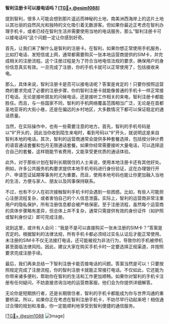 **智利注册卡可以接电话吗？[[TG💪+ @esim1088](https://t.me/s/esim1088)]**

提到智利，很多人可能会想到那片遥远而神秘的土地，南美洲西海岸上的这片土地以其壮丽的自然风光和独特的文化吸引着无数游客。但如果你最近正考虑在智利办理手机卡，或者已经在智利生活并需要使用当地的电话服务，那么“智利注册卡可以接电话吗”这个问题一定让你感到好奇。

首先，让我们来了解什么是智利的注册卡。在智利，如果你想正常使用手机服务，比如打电话、发短信或上网，通常都需要购买一张本地运营商提供的SIM卡，并完成相关的注册流程。这个注册过程是为了符合当地电信法规的要求，确保用户的身份信息真实有效。一旦完成了注册，你的手机卡就可以正常使用了，包括接收来电。

那么，具体来说，智利注册卡是否可以接电话呢？答案是肯定的！只要你按照运营商的要求完成了必要的注册步骤，你的智利注册卡就能像普通的手机卡一样正常接打电话。无论是接听朋友的问候电话，还是接听工作相关的来电，智利注册卡都能胜任。而且，与一些国家不同，智利的手机网络覆盖范围相当广泛，无论是在首都圣地亚哥的大街小巷，还是在偏远的乡村地区，大多数情况下都可以保证稳定的通话质量。

当然，在实际操作中，也有一些需要注意的地方。首先，智利的手机号码是以“9”开头的，因此当你收到陌生来电时，看到号码以“9”开头，就说明这是来自智利本地的电话。其次，智利的运营商通常会提供多种套餐选择，包括按分钟计费的语音通话套餐和包月无限通话套餐。如果你经常需要接听大量电话，可以选择适合自己的套餐，这样既能节省费用，又能享受更优质的通话体验。

此外，对于那些计划在智利长期居住的人士来说，使用本地注册卡还有其他好处。例如，许多公共服务机构要求提供本地手机号码进行身份验证，这在办理银行开户、申请签证延期等事务时尤为重要。而且，使用本地号码也能让你更加融入当地的生活，方便与家人、朋友以及同事保持联系。

不过，也有不少人在初次接触智利手机卡时会遇到一些困惑。比如，有些人可能担心注册流程复杂，或者害怕自己的个人信息泄露。实际上，智利的运营商非常注重用户的隐私保护，所有注册信息都会被严格保密。至于注册流程，虽然每个运营商的具体步骤略有差异，但总体上并不复杂，通常只需提供有效的身份证件（如护照或智利身份证）即可完成注册。

说到这里，或许有人会问：“我是不是可以直接购买一张未注册的SIM卡？”答案是否定的。根据智利的法律法规，所有手机卡都必须经过实名认证后才能正常使用。未注册的SIM卡不仅无法接打电话，还可能被视为非法行为，导致你的手机被停机甚至面临法律风险。因此，建议大家在购买手机卡时一定要选择正规渠道，并按照要求完成注册手续。

最后，我们再来总结一下智利注册卡能否接电话的问题。答案当然是可以！只要按照规定完成了注册流程，你的智利注册卡就能正常接打电话。不仅如此，它还能为你带来诸多便利，帮助你在智利的生活和工作更加顺畅。如果你对智利的手机卡注册有任何疑问，不妨直接咨询当地的运营商客服，他们会为你提供详细解答。

无论你是短期旅行者，还是长期居住者，智利的手机卡都能成为你与世界沟通的重要桥梁。所以，如果你正在考虑在智利注册手机卡，不妨尽早行动起来吧！相信通过合理的规划和准备，你一定能顺利地享受到智利便捷的通信服务。

[[TG💪+ @esim1088](https://t.me/s/esim1088) ![Image](https://i.postimg.cc/4NQfJmqS/Snipaste-2025-05-13-00-14-12.png)]